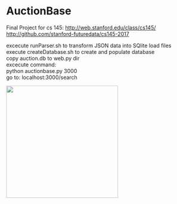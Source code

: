 # AuctionBase
Final Project for cs 145: http://web.stanford.edu/class/cs145/
http://github.com/stanford-futuredata/cs145-2017

excecute runParser.sh to transform JSON data into SQlite load files <br />
execute createDatabase.sh to create and populate database <br />
copy auction.db to web.py dir <br />
excecute command: <br />
python auctionbase.py 3000 <br />
go to: localhost:3000/search <br />


<img src="auctionase.png" width="300"/>